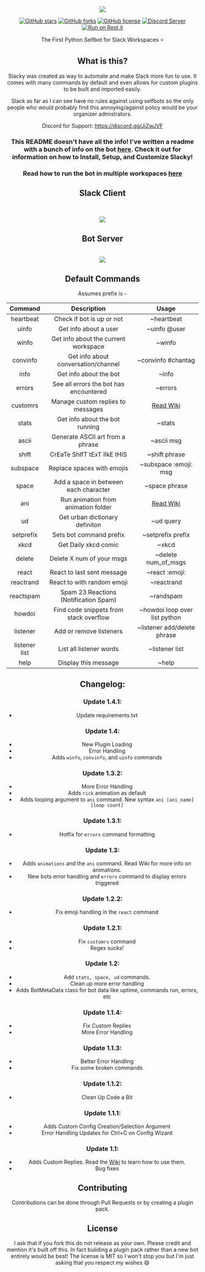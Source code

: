 <p align="center">
  <center><img src="https://github.com/M4cs/Slacky/blob/master/banner.png"><br>
</p>


[![GitHub stars](https://img.shields.io/github/stars/M4cs/Slacky)](https://github.com/M4cs/Slacky/stargazers) [![GitHub forks](https://img.shields.io/github/forks/M4cs/Slacky)](https://github.com/M4cs/Slacky/network) [![GitHub license](https://img.shields.io/github/license/M4cs/Slacky)](https://github.com/M4cs/Slacky/blob/master/LICENSE) [![Discord Server](https://img.shields.io/badge/Discord-Join%20For%20Support-blue)](https://discord.gg/JjZwJVF) [![Run on Repl.it](https://repl.it/badge/github/M4cs/Slacky)](https://repl.it/github/M4cs/Slacky)


The First Python Selfbot for Slack Workspaces :star:

## What is this?

Slacky was created as way to automate and make Slack more fun to use. It comes with many commands by default and even allows for custom plugins to be built and imported easily.

Slack as far as I can see have no rules against using selfbots so the only people who would probably find this annoying/against policy would be your organizer admistrators.

Discord for Support: https://discord.gg/JjZwJVF

### This README doesn't have all the info! I've written a readme with a bunch of info on the bot [here](https://github.com/M4cs/Slacky/wiki). Check it out for information on how to Install, Setup, and Customize Slacky!

### Read how to run the bot in multiple workspaces [here](https://github.com/M4cs/Slacky/wiki/Multiple-Workspaces)

<p align="center">
  <center><h2 align="center">Slack Client</h2><br><p align="center"><img src="https://github.com/M4cs/Slacky/blob/master/slacky.gif"></p></center>
</p>

<p align="center">
  <center><h2 align="center">Bot Server</h2><br><img src="https://github.com/M4cs/Slacky/blob/master/example.gif"></center>
</p>


## Default Commands

Assumes prefix is `~`

| Command   | Description                            | Usage                         |
| :--: | :--: | :--: |
| heartbeat | Check if bot is up or not              | ~heartbeat                    |
| uinfo     | Get info about a user                  | ~uinfo @user                  |
| winfo     | Get info about the current workspace   | ~winfo                        |
| convinfo  | Get info about conversation/channel    | ~convinfo #chantag|optional   |
| info      | Get info about the bot                 | ~info                         |
| errors    | See all errors the bot has encountered | ~errors                       |
| customrs  | Manage custom replies to messages      | [Read Wiki](https://github.com/M4cs/Slacky/wiki) |
| stats     | Get info about the bot running         | ~stats                        |
| ascii     | Generate ASCII art from a phrase       | ~ascii msg |
| shift     | CrEaTe ShIfT tExT lIkE tHiS            | ~shift phrase               |
| subspace  | Replace spaces with emojis             | ~subspace :emoji: msg       |
| space     | Add a space in between each character  | ~space phrase               |
| ani       | Run animation from animation folder    | [Read Wiki](https://github.com/M4cs/Slacky/wiki) |
| ud        | Get urban dictionary definiton         | ~ud query                   |
| setprefix | Sets bot command prefix                | ~setprefix prefix           |
| xkcd      | Get Daily xkcd comic                   | ~xkcd                         |
| delete    | Delete X num of your msgs              | ~delete num_of_msgs           |
| react     | React to last sent message             | ~react :emoji:                |
| reactrand | React to with random emoji             | ~reactrand                    |
| reactspam | Spam 23 Reactions (Notification Spam)  | ~randspam                     |
| howdoi    | Find code snippets from stack overflow | ~howdoi loop over list python |
| listener      | Add or remove listeners                | ~listener add/delete phrase |
| listener list | List all listener words                | ~listener list                  |
| help      | Display this message                   | ~help                         |


## Changelog:

### Update 1.4.1:

  - Update requirements.txt

### Update 1.4:

  - New Plugin Loading
  - Error Handling
  - Adds `winfo`, `convinfo`, and `uinfo` commands

### Update 1.3.2:

  - More Error Handling
  - Adds `rick` animation as default
  - Adds looping argument to `ani` command. New syntax `ani [ani_name] [loop count]`

### Update 1.3.1:

  - Hotfix for `errors` command formatting

### Update 1.3:

  - Adds `animations` and the `ani` command. Read Wiki for more info on animations.
  - New bots error handling and `errors` command to display errors triggered

### Update 1.2.2:

  - Fix emoji handling in the `react` command

### Update 1.2.1:

  - Fix `customrs` command
  - Regex sucks!

### Update 1.2:

  - Add `stats, space, ud` commands.
  - Clean up more error handling
  - Adds BotMetaData class for bot data like uptime, commands run, errors, etc

### Update 1.1.4:

  - Fix Custom Replies
  - More Error Handling

### Update 1.1.3:

  - Better Error Handling
  - Fix some broken commands

### Update 1.1.2:

  - Clean Up Code a Bit

### Update 1.1.1:

  - Adds Custom Config Creation/Selection Argument
  - Error Handling Updates for Ctrl+C on Config Wizard

### Update 1.1:

  - Adds Custom Replies. Read the [Wiki](https://github.com/M4cs/Slacky/wiki) to learn how to use them.
  - Bug fixes

## Contributing

Contributions can be done through Pull Requests or by creating a plugin pack.

## License

I ask that if you fork this do not release as your own. Please credit and mention it's built off this. In fact building a plugin pack rather than a new bot entirely would be best! The license is MIT so I won't stop you but I'm just asking that you respect my wishes :smile:
